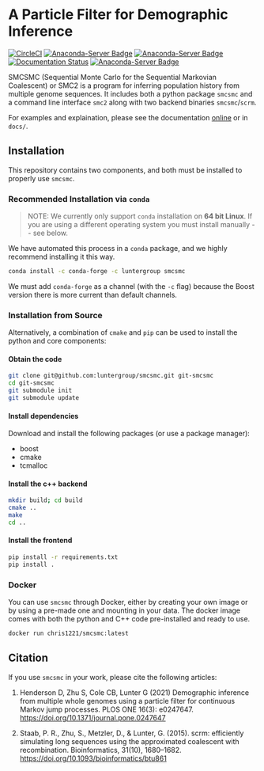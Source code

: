 # A Particle Filter for Demographic Inference
[![CircleCI](https://circleci.com/gh/luntergroup/smcsmc.svg?style=shield)](https://app.circleci.com/pipelines/github/luntergroup/smcsmc?branch=master) [![Anaconda-Server Badge](https://anaconda.org/luntergroup/smcsmc/badges/version.svg)](https://anaconda.org/luntergroup/smcsmc) [![Anaconda-Server Badge](https://anaconda.org/luntergroup/smcsmc/badges/platforms.svg)](https://anaconda.org/luntergroup/smcsmc) [![Documentation Status](https://readthedocs.org/projects/smcsmc/badge/?version=latest)](https://smcsmc.readthedocs.io/en/latest/?badge=latest) [![Anaconda-Server Badge](https://anaconda.org/luntergroup/smcsmc/badges/downloads.svg)](https://anaconda.org/luntergroup/smcsmc)
 

SMCSMC (Sequential Monte Carlo for the Sequential Markovian Coalescent) or SMC2 is a program for inferring population history from multiple genome sequences. It includes both a python package `smcsmc` and a command line interface `smc2` along with two backend binaries `smcsmc`/`scrm`.

For examples and explaination, please see the documentation [online](https://smcsmc.readthedocs.io) or in `docs/`.

## Installation

This repository contains two components, and both must be installed to properly use `smcsmc`.

### Recommended Installation via `conda`

> NOTE: We currently only support `conda` installation on **64 bit Linux**.  If you are using a different operating system you must install manually -- see below. 

We have automated this process in a `conda` package, and we highly recommend installing it this way.

```sh
conda install -c conda-forge -c luntergroup smcsmc
```


We must add `conda-forge` as a channel (with the `-c` flag) because the Boost version there is more current than default channels. 

### Installation from Source

Alternatively, a combination of `cmake` and `pip` can be used to install the python and core components:

#### Obtain the code

```sh
git clone git@github.com:luntergroup/smcsmc.git git-smcsmc
cd git-smcsmc
git submodule init
git submodule update
```

#### Install dependencies

Download and install the following packages (or use a package manager):

- boost
- cmake
- tcmalloc

#### Install the c++ backend

```sh
mkdir build; cd build
cmake ..
make
cd ..
```

#### Install the frontend

```sh
pip install -r requirements.txt
pip install .
```

### Docker

You can use `smcsmc` through Docker, either by creating your own image or by using a pre-made one and mounting in your data.  The docker image comes with both the python and C++ code pre-installed and ready to use. 

```sh
docker run chris1221/smcsmc:latest
```

## Citation

If you use `smcsmc` in your work, please cite the following articles:

1. Henderson D, Zhu S, Cole CB, Lunter G (2021) Demographic inference from multiple whole genomes using a particle filter for continuous Markov jump processes. PLOS ONE 16(3): e0247647. https://doi.org/10.1371/journal.pone.0247647

2. Staab, P. R., Zhu, S., Metzler, D., & Lunter, G. (2015). scrm: efficiently simulating long sequences using the approximated coalescent with recombination. Bioinformatics, 31(10), 1680–1682. https://doi.org/10.1093/bioinformatics/btu861


